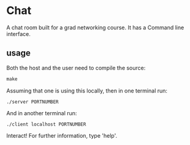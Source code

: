 # Chat
A chat room built for a grad networking course. It has a Command line interface.

## usage
Both the host and the user need to compile the source:

```makefile
make
```

Assuming that one is using this locally, then in one terminal run:
```node
./server PORTNUMBER
```
And in another terminal run:
```node
./client localhost PORTNUMBER
```

Interact! For further information, type 'help'.

